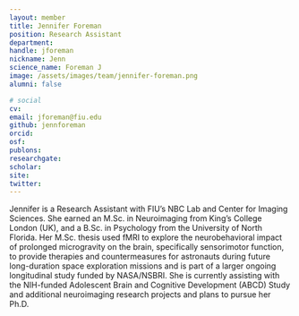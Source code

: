 ```yaml
---
layout: member
title: Jennifer Foreman
position: Research Assistant
department:
handle: jforeman
nickname: Jenn
science_name: Foreman J
image: /assets/images/team/jennifer-foreman.png
alumni: false

# social
cv:
email: jforeman@fiu.edu
github: jennforeman
orcid:
osf:
publons:
researchgate:
scholar:
site:
twitter:
---
```

Jennifer is a Research Assistant with FIU’s NBC Lab and Center for Imaging Sciences. She earned an M.Sc. in Neuroimaging from King’s College London (UK), and a B.Sc. in Psychology from the University of North Florida. Her M.Sc. thesis used fMRI to explore the neurobehavioral impact of prolonged microgravity on the brain, specifically sensorimotor function, to provide therapies and countermeasures for astronauts during future long-duration space exploration missions and is part of a larger ongoing longitudinal study funded by NASA/NSBRI. She is currently assisting with the NIH-funded Adolescent Brain and Cognitive Development (ABCD) Study and additional neuroimaging research projects and plans to pursue her Ph.D.
